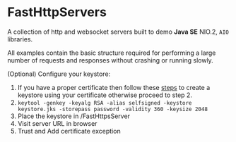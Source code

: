 # FastHttpServers
A collection of http and websocket servers built to demo **Java SE** NIO.2, `AIO` libraries.

All examples contain the basic structure required for performing a large number of requests and responses without crashing or running slowly.

(Optional) Configure your keystore:
  1. If you have a proper certificate then follow these [steps](https://docs.oracle.com/cd/E19509-01/820-3503/ggfen/index.html) to create a keystore using your certificate otherwise proceed to step 2.
  2. `keytool -genkey -keyalg RSA -alias selfsigned -keystore keystore.jks -storepass password -validity 360 -keysize 2048`
  3. Place the keystore in /FastHttpsServer
  4. Visit server URL in browser
  5. Trust and Add certificate exception
